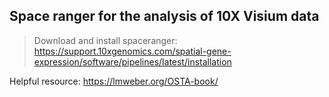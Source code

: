 ## Space ranger for the analysis of 10X Visium data

> Download and install spaceranger: https://support.10xgenomics.com/spatial-gene-expression/software/pipelines/latest/installation

Helpful resource: https://lmweber.org/OSTA-book/

